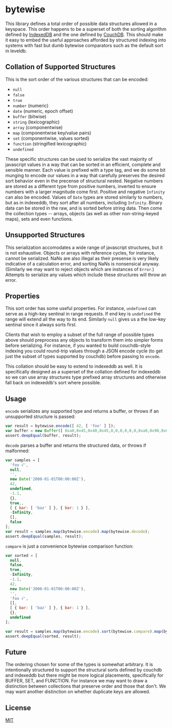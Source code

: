 bytewise
========

This library defines a total order of possible data structures allowed in a keyspace. This order happens to be a superset of both the sorting algorithm defined by [IndexedDB](http://www.w3.org/TR/IndexedDB/#key-construct) and the one defined by [CouchDB](http://wiki.apache.org/couchdb/View_collation). This should make it easy to embed the useful approaches afforded by structured indexing into systems with fast but dumb bytewise comparators such as the default sort in leveldb.


## Collation of Supported Structures

This is the sort order of the various structures that can be encoded:

* `null`
* `false`
* `true`
* `number` (numeric)
* `date` (numeric, epoch offset)
* `buffer` (bitwise)
* `string` (lexicographic)
* `array` (componentwise)
* `map` (componentwise key/value pairs)
* `set` (componentwise, values sorted)
* `function` (stringified lexicographic)
* `undefined`


These specific structures can be used to serialize the vast majority of javascript values in a way that can be sorted in an efficient, complete and sensible manner. Each value is prefixed with a type tag, and we do some bit munging to encode our values in a way that carefully preserves the desired sort behavior even in the precense of structural nested. Negative numbers are stored as a different type from positive numbers, inverted to ensure numbers with a larger magnitude come first. Positive and negative `Infinity` can also be encoded. Values of `Date` types are stored similarly to numbers, but as in indexeddb, they sort after all numbers, including `Infinity`. Binary data can be stored in the raw, and is sorted before string data. Then come the collection types -- arrays, objects (as well as other non-string-keyed maps), sets and even functions.


## Unsupported Structures

This serialization accomodates a wide range of javascript structures, but it is not exhaustive. Objects or arrays with reference cycles, for instance, cannot be serialized. NaNs are also illegal as their presense is very likely indicative of a calculation error, and sorting NaNs is nonsensical anyway. (Similarly we may want to reject objects which are instances of `Error`.) Attempts to serialize any values which include these structures will throw an error.


## Properties

This sort order has some useful properties. For instance, `undefined` can serve as a high-key sentinal in range requests. If end key is `undefined` the range will extend all the way to its end. Similarly `null` gives us a the low-key sentinal since it always sorts first.

Clients that wish to employ a subset of the full range of possible types above should preprocess any objects to transform them into simpler forms before serializing. For instance, if you wanted to build couchdb-style indexing you could round-trip values through a JSON encode cycle (to get just the subset of types supported by couchdb) before passing to `encode`.

This collation should be easy to extend to indexeddb as well. It is specifically designed as a superset of the collation defined for indexeddb so we can use array structures type prefixed array structures and otherwise fall back on indexeddb's sort where possible.


## Usage

`encode` serializes any supported type and returns a buffer, or throws if an unsupported structure is passed:
  
  ``` js
  var result = bytewise.encode([ 42, [ 'foo' ] ]);
  var buffer = new Buffer([ 0xa0,0x45,0x40,0x45,0,0,0,0,0,0,0xa0,0x90,0x67,0x70,0x70,0,0,0 ]);
  assert.deepEqual(buffer, result);
  ```


`decode` parses a buffer and returns the structured data, or throws if malformed:
  
  ``` js
  var samples = [
    'foo √',
    null,
    '',
    new Date('2000-01-01T00:00:00Z'),
    42,
    undefined,
    -1.1,
    {},
    true,,
    [ { bar: [ 'baz' ] }, { bar: 1 } ],
    -Infinity,
    [],
    false
  ];
  var result = samples.map(bytewise.encode).map(bytewise.decode);
  assert.deepEqual(samples, result);
  ```


`compare` is just a convenience bytewise comparison function:

  ``` js
  var sorted = [
    null,
    false,
    true,
    -Infinity,
    -1.1,
    42,
    new Date('2000-01-01T00:00:00Z'),
    '',
    'foo √',
    [],
    [ { bar: [ 'baz' ] }, { bar: 1 } ],
    {},
    undefined
  ];

  var result = samples.map(bytewise.encode).sort(bytewise.compare).map(bytewise.decode);
  assert.deepEqual(sorted, result);
  ```


## Future

The ordering chosen for some of the types is somewhat arbitrary. It is intentionally structured to support the structural sorts defined by couchdb and indexeddb but there might be more logical placements, specifically for BUFFER, SET, and FUNCTION. For instance we may want to draw a distinction between collections that preserve order and those that don't. We may want another distinction on whether duplicate keys are allowed.


## License

[MIT](http://deanlandolt.mit-license.org/)

